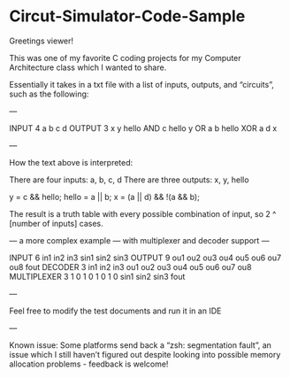 # Circut-Simulator-Code-Sample
Greetings viewer!

This was one of my favorite C coding projects for my Computer Architecture class which I wanted to share.

Essentially it takes in a txt file with a list of inputs, outputs, and “circuits”, such as the following:

—

INPUT 4 a b c d
OUTPUT 3 x y hello
AND c hello y
OR a b hello
XOR a d x

—

How the text above is interpreted:

There are four inputs: a, b, c, d
There are three outputs: x, y, hello

y = c && hello;
hello = a || b;
x = (a || d) && !(a && b);

The result is a truth table with every possible combination of input, so 2 ^ [number of inputs] cases.

— a more complex example — with multiplexer and decoder support —

INPUT 6 in1 in2 in3 sin1 sin2 sin3
OUTPUT 9 ou1 ou2 ou3 ou4 ou5 ou6 ou7 ou8 fout
DECODER 3 in1 in2 in3 ou1 ou2 ou3 ou4 ou5 ou6 ou7 ou8
MULTIPLEXER 3   1 0 1 0 1 0 1 0     sin1 sin2 sin3 fout

—

Feel free to modify the test documents and run it in an IDE

—

Known issue: Some platforms send back a “zsh: segmentation fault”, an issue which I still haven’t figured out despite looking into possible memory allocation problems - feedback is welcome!
